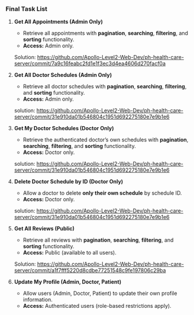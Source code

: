 ### **Final Task List**

1. **Get All Appointments (Admin Only)**

   * Retrieve all appointments with **pagination**, **searching**, **filtering**, and **sorting** functionality.
   * **Access:** Admin only.

   Solution: https://github.com/Apollo-Level2-Web-Dev/ph-health-care-server/commit/7a9c16feabc2fd1e1f3ec3d4ea4606d270facf0a

2. **Get All Doctor Schedules (Admin Only)**

   * Retrieve all doctor schedules with **pagination**, **searching**, **filtering**, and **sorting** functionality.
   * **Access:** Admin only.

   solution: https://github.com/Apollo-Level2-Web-Dev/ph-health-care-server/commit/31e910da01b546804c1951d692275180e7e9b1e6

3. **Get My Doctor Schedules (Doctor Only)**

   * Retrieve the authenticated doctor’s own schedules with **pagination**, **searching**, **filtering**, and **sorting** functionality.
   * **Access:** Doctor only.

   solution: https://github.com/Apollo-Level2-Web-Dev/ph-health-care-server/commit/31e910da01b546804c1951d692275180e7e9b1e6

4. **Delete Doctor Schedule by ID (Doctor Only)**

   * Allow a doctor to delete **only their own schedule** by schedule ID.
   * **Access:** Doctor only.

   solution: https://github.com/Apollo-Level2-Web-Dev/ph-health-care-server/commit/31e910da01b546804c1951d692275180e7e9b1e6

5. **Get All Reviews (Public)**

   * Retrieve all reviews with **pagination**, **searching**, **filtering**, and **sorting** functionality.
   * **Access:** Public (available to all users).

   Solution: https://github.com/Apollo-Level2-Web-Dev/ph-health-care-server/commit/a1f7fff5220d8cdbe77251548c9fe197806c29ba

6. **Update My Profile (Admin, Doctor, Patient)**

   * Allow users (Admin, Doctor, Patient) to update their own profile information.
   * **Access:** Authenticated users (role-based restrictions apply).
